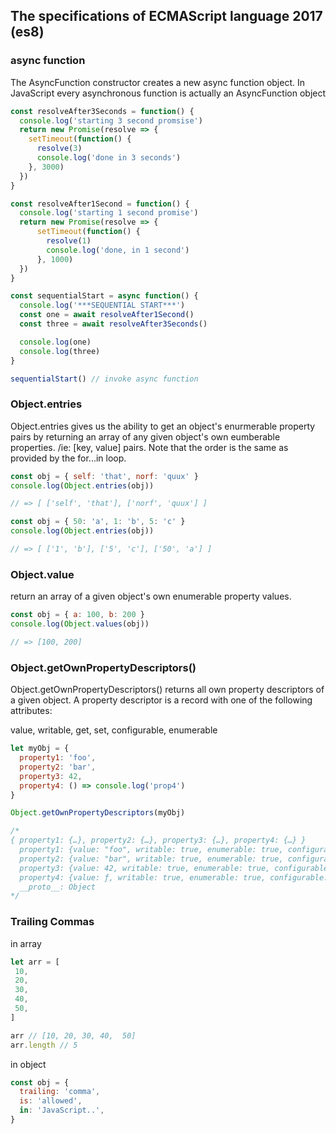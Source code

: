 ## The specifications of ECMAScript language 2017 (es8)

### async function
The AsyncFunction constructor creates a new async function object. In JavaScript every asynchronous function is actually an AsyncFunction object
```JavaScript
const resolveAfter3Seconds = function() {
  console.log('starting 3 second promsise')
  return new Promise(resolve => {
    setTimeout(function() {
      resolve(3)
      console.log('done in 3 seconds')
    }, 3000)
  })
}

const resolveAfter1Second = function() {
  console.log('starting 1 second promise')
  return new Promise(resolve => {
      setTimeout(function() {
        resolve(1)
        console.log('done, in 1 second')
      }, 1000)
  })
}

const sequentialStart = async function() {
  console.log('***SEQUENTIAL START***')
  const one = await resolveAfter1Second()
  const three = await resolveAfter3Seconds()

  console.log(one)
  console.log(three)
}

sequentialStart() // invoke async function
```

### Object.entries
Object.entries gives us the ability to get an object's enurmerable property pairs by returning an array of any given object's own eumberable properties. /ie: [key, value] pairs. Note that the order is the same as provided by the for...in loop.

```JavaScript
const obj = { self: 'that', norf: 'quux' }
console.log(Object.entries(obj))

// => [ ['self', 'that'], ['norf', 'quux'] ]
```

```JavaScript
const obj = { 50: 'a', 1: 'b', 5: 'c' }
console.log(Object.entries(obj))

// => [ ['1', 'b'], ['5', 'c'], ['50', 'a'] ]
```

### Object.value

return an array of a given object's own enumerable property values.

```JavaScript
const obj = { a: 100, b: 200 }
console.log(Object.values(obj))

// => [100, 200]
```


### Object.getOwnPropertyDescriptors()
Object.getOwnPropertyDescriptors() returns all own property descriptors of a given object. A property descriptor is a record with one of the following attributes:

value, writable, get, set, configurable, enumerable

```JavaScript
let myObj = {
  property1: 'foo',
  property2: 'bar',
  property3: 42,
  property4: () => console.log('prop4')
}

Object.getOwnPropertyDescriptors(myObj)

/*
{ property1: {…}, property2: {…}, property3: {…}, property4: {…} }
  property1: {value: "foo", writable: true, enumerable: true, configurable: true}
  property2: {value: "bar", writable: true, enumerable: true, configurable: true}
  property3: {value: 42, writable: true, enumerable: true, configurable: true}
  property4: {value: ƒ, writable: true, enumerable: true, configurable: true}
  __proto__: Object
*/
```

### Trailing Commas
 in array
 ```JavaScript
 let arr = [
  10,
  20,
  30,
  40,
  50,
]

arr // [10, 20, 30, 40,  50]
arr.length // 5
```

in object
```JavaScript
const obj = {
  trailing: 'comma',
  is: 'allowed',
  in: 'JavaScript..',
}
```